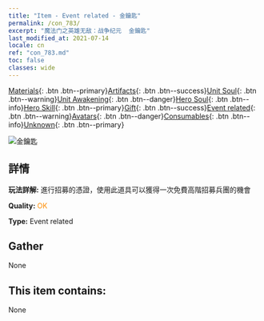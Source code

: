 ```yaml
---
title: "Item - Event related - 金鑰匙"
permalink: /con_783/
excerpt: "魔法门之英雄无敌：战争纪元  金鑰匙"
last_modified_at: 2021-07-14
locale: cn
ref: "con_783.md"
toc: false
classes: wide
---
```

 [Materials](/ItemsCN/){: .btn .btn--primary}[Artifacts](/ItemsCN/Artifacts/){: .btn .btn--success}[Unit Soul](/ItemsCN/UnitSoul/){: .btn .btn--warning}[Unit Awakening](/ItemsCN/UnitAwakening/){: .btn .btn--danger}[Hero Soul](/ItemsCN/HeroSoul/){: .btn .btn--info}[Hero Skill](/ItemsCN/HeroSkill/){: .btn .btn--primary}[Gift](/ItemsCN/Gift/){: .btn .btn--success}[Event related](/ItemsCN/Events/){: .btn .btn--warning}[Avatars](/ItemsCN/Avatars/){: .btn .btn--danger}[Consumables](/ItemsCN/Consumables/){: .btn .btn--info}[Unknown](/ItemsCN/Unknown/){: .btn .btn--primary}

 ![金鑰匙](/images/t/i_tool_3041.png)

## 詳情
 **玩法詳解:** 進行招募的憑證，使用此道具可以獲得一次免費高階招募兵團的機會

 **Quality:** <span style="color: #FF8C00">OK</span>

 **Type:** Event related

## Gather

  None

## This item contains:

  None

